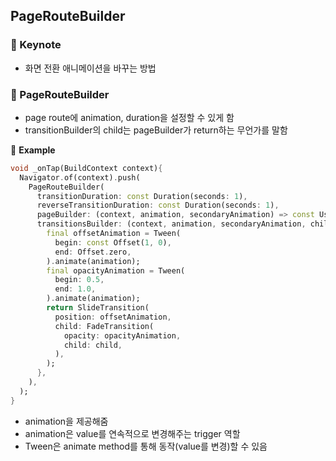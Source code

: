 ## PageRouteBuilder

### 👀 Keynote

- 화면 전환 애니메이션을 바꾸는 방법



### 📌 PageRouteBuilder

- page route에 animation, duration을 설정할 수 있게 함
- transitionBuilder의 child는 pageBuilder가 return하는 무언가를 말함



📒 **Example**

```dart
void _onTap(BuildContext context){
  Navigator.of(context).push(
    PageRouteBuilder(
      transitionDuration: const Duration(seconds: 1),
      reverseTransitionDuration: const Duration(seconds: 1),
      pageBuilder: (context, animation, secondaryAnimation) => const UsernameScreen(),
      transitionsBuilder: (context, animation, secondaryAnimation, child) {
        final offsetAnimation = Tween(
          begin: const Offset(1, 0),
          end: Offset.zero,
        ).animate(animation);
        final opacityAnimation = Tween(
          begin: 0.5,
          end: 1.0,
        ).animate(animation);
        return SlideTransition(
          position: offsetAnimation,
          child: FadeTransition(
            opacity: opacityAnimation,
            child: child,
          ),
        );
      },
    ),
  );
}
```

- animation을 제공해줌
- animation은 value를 연속적으로 변경해주는 trigger 역할
- Tween은 animate method를 통해 동작(value를 변경)할 수 있음

